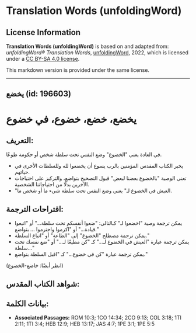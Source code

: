 # Translation Words (unfoldingWord)

## License Information

**Translation Words (unfoldingWord)** is based on and adapted from: _unfoldingWord® Translation Words_, [unfoldingWord](https://unfoldingword.org/utw), 2022, which is licensed under a [CC BY-SA 4.0 license](https://creativecommons.org/licenses/by-sa/4.0/legalcode.en).

This markdown version is provided under the same license.



--------------------------------

## يخضع (id: 196603)

يخضع، خضع، خضوع، في خضوع
========================

التعريف:
--------

في العادة يعني "الخضوع" وضع النفس تحت سلطة شخص أو حكومة طوعًا.

* يخبر الكتاب المقدس المؤمنين بالرب يسوع أن يخضعوا لله وللسلطات الأخرى في حياتهم.
* تعني الوصية "بالخضوع بعضنا لبعض" قبول التصحيح بتواضع، والتركيز على احتياجات الآخرين بدلًا من احتياجاتنا الشخصية.
* "العيش في الخضوع لـ" يعني وضع النفس تحت سلطة شيء ما أو شخص ما.

اقتراحات الترجمة:
-----------------

* يمكن ترجمة وصية "اخضعوا لـ" كـالتالي: "ضعوا أنفسكم تحت سلطة..." أو "اتبعوا قيادة..." أو "اكرموا واحترموا ... بتواضع."
* يمكن ترجمة مصطلح "الخضوع" إلى "الطاعة" أو "اتباع السلطة."
* يمكن ترجمة عبارة "العيش في الخضوع لـ..." كـ "كن مطيعًا لـ..." أو "ضع نفسك تحت سلطة..."
* يمكن ترجمة عبارة "كن في خضوع..." كـ "اقبل السلطة بتواضع."

(انظر أيضًا: خاضع\-الخضوع)

شواهد الكتاب المقدس:
--------------------

بيانات الكلمة:
--------------

* **Associated Passages:** ROM 10:3; 1CO 14:34; 2CO 9:13; COL 3:18; 1TI 2:11; 1TI 3:4; HEB 12:9; HEB 13:17; JAS 4:7; 1PE 3:1; 1PE 5:5

